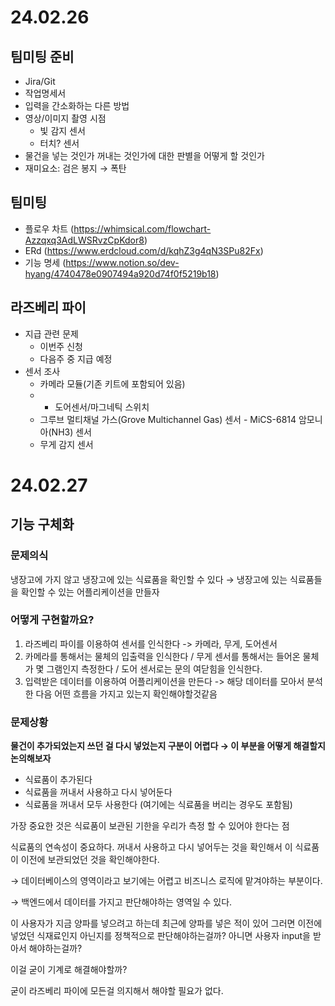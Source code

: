 # 24.02.26

## 팀미팅 준비
- Jira/Git
- 작업명세서
- 입력을 간소화하는 다른 방법
- 영상/이미지 촬영 시점
    - 빛 감지 센서
    - 터치? 센서
- 물건을 넣는 것인가 꺼내는 것인가에 대한 판별을 어떻게 할 것인가
- 재미요소: 검은 봉지 → 폭탄

## 팀미팅
- 플로우 차트 (https://whimsical.com/flowchart-Azzqxq3AdLWSRvzCpKdor8)
- ERd (https://www.erdcloud.com/d/kqhZ3g4qN3SPu82Fx)
- 기능 명세 (https://www.notion.so/dev-hyang/4740478e0907494a920d74f0f5219b18)

## 라즈베리 파이
- 지급 관련 문제
    - 이번주 신청
    - 다음주 중 지급 예정
- 센서 조사
    - 카메라 모듈(기존 키트에 포함되어 있음)
    - - 도어센서/마그네틱 스위치
    - 그루브 멀티채널 가스(Grove Multichannel Gas) 센서 - MiCS-6814 암모니아(NH3) 센서
    - 무게 감지 센서

# 24.02.27

## 기능 구체화

### 문제의식

냉장고에 가지 않고 냉장고에 있는 식료품을 확인할 수 있다 →  냉장고에 있는 식료품들을 확인할 수 있는 어플리케이션을 만들자 

### 어떻게 구현할까요?

1. 라즈베리 파이를 이용하여 센서를 인식한다 -> 카메라, 무게, 도어센서
2. 카메라를 통해서는 물체의 입출력을 인식한다 / 무게 센서를 통해서는 들어온 물체가 몇 그램인지 측정한다 / 도어 센서로는 문의 여닫힘을 인식한다.
3. 입력받은 데이터를 이용하여 어플리케이션을 만든다 -> 해당 데이터를 모아서 분석한 다음 어떤 흐름을 가지고 있는지 확인해야할것같음

### 문제상황

**물건이 추가되었는지 쓰던 걸 다시 넣었는지 구분이 어렵다 → 이 부분을 어떻게 해결할지 논의해보자**

- 식료품이 추가된다
- 식료품을 꺼내서 사용하고 다시 넣어둔다
- 식료품을 꺼내서 모두 사용한다 (여기에는 식료품을 버리는 경우도 포함됨)

가장 중요한 것은 식료품이 보관된 기한을 우리가 측정 할 수 있어야 한다는 점 

식료품의 연속성이 중요하다. 꺼내서 사용하고 다시 넣어두는 것을 확인해서 이 식료품이 이전에 보관되었던 것을 확인해야한다.

→ 데이터베이스의 영역이라고 보기에는 어렵고 비즈니스 로직에 맡겨야하는 부분이다.

→ 백엔드에서 데이터를 가지고 판단해야하는 영역일 수 있다.

이 사용자가 지금 양파를 넣으려고 하는데 최근에 양파를 넣은 적이 있어 그러면 이전에 넣었던 식재료인지 아닌지를 정책적으로 판단해야하는걸까? 아니면 사용자 input을 받아서 해야하는걸까?

이걸 굳이 기계로 해결해야할까? 

굳이 라즈베리 파이에 모든걸 의지해서 해야할 필요가 없다.
